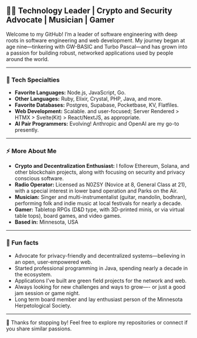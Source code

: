 ## 👨‍💻 Technology Leader | Crypto and Security Advocate | Musician | Gamer

Welcome to my GitHub! I’m a leader of software engineering with deep roots in software engineering and web development. My journey began at age nine—tinkering with GW-BASIC and Turbo Pascal—and has grown into a passion for building robust, networked applications used by people around the world.

---

### 🚀 Tech Specialties

- **Favorite Languages:** Node.js, JavaScript, Go.
- **Other Languages:** Ruby, Elixir, Crystal, PHP, Java, and more.
- **Favorite Databases:** Postgres, Supabase, Pocketbase, KV, Flatfiles.
- **Web Development:** Scalable. and user-focused; Server Rendered > HTMX > Svelte(Kit) > React/NextJS, as appropriate.
- **AI Pair Programmers:** Evolving! Anthropic and OpenAI are my go-to presently.

---

### ⚡️ More About Me

- **Crypto and Decentralization Enthusiast:** I follow Ethereum, Solana, and other blockchain projects, along with focusing on security and privacy conscious software.
- **Radio Operator:** Licensed as N0ZSY (Novice at 8, General Class at 21), with a special interest in lower band operation and Parks on the Air.
- **Musician:** Singer and multi-instrumentalist (guitar, mandolin, bodhran), performing folk and indie music at local festivals for nearly a decade.
- **Gamer:** Tabletop RPGs (D&D type, with 3D-printed minis, or via virtual table tops), board games, and video games.
- **Based in:** Minnesota, USA

---

### 🌱 Fun facts

- Advocate for privacy-friendly and decentralized systems—believing in an open, user-empowered web.
- Started professional programming in Java, spending nearly a decade in the ecosystem.
- Applications I’ve built are green field projects for the network and web.
- Always looking for new challenges and ways to grow—- or just a good jam session or game night.
- Long term board member and lay enthusiast person of the Minnesota Herpetological Society.

---

👋 Thanks for stopping by! Feel free to explore my repositories or connect if you share similar passions.
